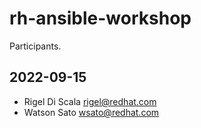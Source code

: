 # rh-ansible-workshop
Participants.

## 2022-09-15
 - Rigel Di Scala <rigel@redhat.com>
 - Watson Sato <wsato@redhat.com>

